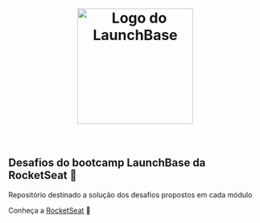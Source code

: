 <h1 align="center">
  <img src="https://camo.githubusercontent.com/268b1344409fac98c4eeda520482b6910c4ddcba/68747470733a2f2f73746f726167652e676f6f676c65617069732e636f6d2f676f6c64656e2d77696e642f626f6f7463616d702d6c61756e6368626173652f6c6f676f2e706e67" width="230px" alt="Logo do LaunchBase">
</h1>
</br>

## Desafios do bootcamp LaunchBase da RocketSeat :rocket:

Repositório destinado a solução dos desafios propostos em cada módulo


Conheça a <a href="https://rocketseat.com.br/">RocketSeat</a> 💜
